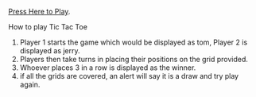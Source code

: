 
[Press Here to Play](https://bilalf1.github.io/Project-1).

How to play Tic Tac Toe

1. Player 1 starts the game which would be displayed as tom, Player 2 is displayed as jerry.
2. Players then take turns in placing their positions on the grid provided.
3. Whoever places 3 in a row is displayed as the winner.
4. if all the grids are covered, an alert will say it is a draw and try play again.